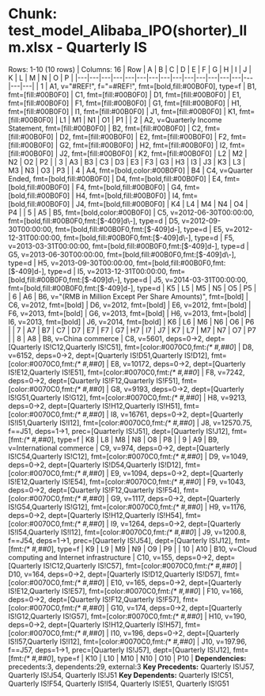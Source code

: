 # Chunk: test_model_Alibaba_IPO(shorter)_llm.xlsx - Quarterly IS
Rows: 1-10 (10 rows) | Columns: 16
| Row | A | B | C | D | E | F | G | H | I | J | K | L | M | N | O | P |
|---|---|---|---|---|---|---|---|---|---|---|---|---|---|---|---|---|
| 1 | A1, v="#REF!", f="=#REF!", fmt=[bold,fill:#00B0F0], type=f | B1, fmt=[fill:#00B0F0] | C1, fmt=[fill:#00B0F0] | D1, fmt=[fill:#00B0F0] | E1, fmt=[fill:#00B0F0] | F1, fmt=[fill:#00B0F0] | G1, fmt=[fill:#00B0F0] | H1, fmt=[fill:#00B0F0] | I1, fmt=[fill:#00B0F0] | J1, fmt=[fill:#00B0F0] | K1, fmt=[fill:#00B0F0] | L1 | M1 | N1 | O1 | P1 |
| 2 | A2, v=Quarterly Income Statement, fmt=[fill:#00B0F0] | B2, fmt=[fill:#00B0F0] | C2, fmt=[fill:#00B0F0] | D2, fmt=[fill:#00B0F0] | E2, fmt=[fill:#00B0F0] | F2, fmt=[fill:#00B0F0] | G2, fmt=[fill:#00B0F0] | H2, fmt=[fill:#00B0F0] | I2, fmt=[fill:#00B0F0] | J2, fmt=[fill:#00B0F0] | K2, fmt=[fill:#00B0F0] | L2 | M2 | N2 | O2 | P2 |
| 3 | A3 | B3 | C3 | D3 | E3 | F3 | G3 | H3 | I3 | J3 | K3 | L3 | M3 | N3 | O3 | P3 |
| 4 | A4, fmt=[bold,color:#00B0F0] | B4 | C4, v=Quarter Ended, fmt=[bold,fill:#00B0F0] | D4, fmt=[bold,fill:#00B0F0] | E4, fmt=[bold,fill:#00B0F0] | F4, fmt=[bold,fill:#00B0F0] | G4, fmt=[bold,fill:#00B0F0] | H4, fmt=[bold,fill:#00B0F0] | I4, fmt=[bold,fill:#00B0F0] | J4, fmt=[bold,fill:#00B0F0] | K4 | L4 | M4 | N4 | O4 | P4 |
| 5 | A5 | B5, fmt=[bold,color:#00B0F0] | C5, v=2012-06-30T00:00:00, fmt=[bold,fill:#00B0F0,fmt:[$-409]d\-], type=d | D5, v=2012-09-30T00:00:00, fmt=[bold,fill:#00B0F0,fmt:[$-409]d\-], type=d | E5, v=2012-12-31T00:00:00, fmt=[bold,fill:#00B0F0,fmt:[$-409]d\-], type=d | F5, v=2013-03-31T00:00:00, fmt=[bold,fill:#00B0F0,fmt:[$-409]d\-], type=d | G5, v=2013-06-30T00:00:00, fmt=[bold,fill:#00B0F0,fmt:[$-409]d\-], type=d | H5, v=2013-09-30T00:00:00, fmt=[bold,fill:#00B0F0,fmt:[$-409]d\-], type=d | I5, v=2013-12-31T00:00:00, fmt=[bold,fill:#00B0F0,fmt:[$-409]d\-], type=d | J5, v=2014-03-31T00:00:00, fmt=[bold,fill:#00B0F0,fmt:[$-409]d\-], type=d | K5 | L5 | M5 | N5 | O5 | P5 |
| 6 | A6 | B6, v="(RMB in Million Except Per Share Amounts)", fmt=[bold] | C6, v=2012, fmt=[bold] | D6, v=2012, fmt=[bold] | E6, v=2012, fmt=[bold] | F6, v=2013, fmt=[bold] | G6, v=2013, fmt=[bold] | H6, v=2013, fmt=[bold] | I6, v=2013, fmt=[bold] | J6, v=2014, fmt=[bold] | K6 | L6 | M6 | N6 | O6 | P6 |
| 7 | A7 | B7 | C7 | D7 | E7 | F7 | G7 | H7 | I7 | J7 | K7 | L7 | M7 | N7 | O7 | P7 |
| 8 | A8 | B8, v=China commerce | C8, v=5601, deps=0→2, dept=[Quarterly IS!C12,Quarterly IS!C51], fmt=[color:#0070C0,fmt:_(* #,##0_] | D8, v=6152, deps=0→2, dept=[Quarterly IS!D51,Quarterly IS!D12], fmt=[color:#0070C0,fmt:_(* #,##0_] | E8, v=10172, deps=0→2, dept=[Quarterly IS!E12,Quarterly IS!E51], fmt=[color:#0070C0,fmt:_(* #,##0_] | F8, v=7242, deps=0→2, dept=[Quarterly IS!F12,Quarterly IS!F51], fmt=[color:#0070C0,fmt:_(* #,##0_] | G8, v=9193, deps=0→2, dept=[Quarterly IS!G51,Quarterly IS!G12], fmt=[color:#0070C0,fmt:_(* #,##0_] | H8, v=9213, deps=0→2, dept=[Quarterly IS!H12,Quarterly IS!H51], fmt=[color:#0070C0,fmt:_(* #,##0_] | I8, v=16761, deps=0→2, dept=[Quarterly IS!I51,Quarterly IS!I12], fmt=[color:#0070C0,fmt:_(* #,##0_] | J8, v=12570.75, f==J51, deps=1→1, prec=[Quarterly IS!J51], dept=[Quarterly IS!J12], fmt=[fmt:_(* #,##0_], type=f | K8 | L8 | M8 | N8 | O8 | P8 |
| 9 | A9 | B9, v=International commerce | C9, v=974, deps=0→2, dept=[Quarterly IS!C54,Quarterly IS!C12], fmt=[color:#0070C0,fmt:_(* #,##0_] | D9, v=1049, deps=0→2, dept=[Quarterly IS!D54,Quarterly IS!D12], fmt=[color:#0070C0,fmt:_(* #,##0_] | E9, v=1094, deps=0→2, dept=[Quarterly IS!E12,Quarterly IS!E54], fmt=[color:#0070C0,fmt:_(* #,##0_] | F9, v=1043, deps=0→2, dept=[Quarterly IS!F12,Quarterly IS!F54], fmt=[color:#0070C0,fmt:_(* #,##0_] | G9, v=1117, deps=0→2, dept=[Quarterly IS!G54,Quarterly IS!G12], fmt=[color:#0070C0,fmt:_(* #,##0_] | H9, v=1176, deps=0→2, dept=[Quarterly IS!H12,Quarterly IS!H54], fmt=[color:#0070C0,fmt:_(* #,##0_] | I9, v=1264, deps=0→2, dept=[Quarterly IS!I54,Quarterly IS!I12], fmt=[color:#0070C0,fmt:_(* #,##0_] | J9, v=1200.8, f==J54, deps=1→1, prec=[Quarterly IS!J54], dept=[Quarterly IS!J12], fmt=[fmt:_(* #,##0_], type=f | K9 | L9 | M9 | N9 | O9 | P9 |
| 10 | A10 | B10, v=Cloud computing and Internet infrastructure | C10, v=155, deps=0→2, dept=[Quarterly IS!C12,Quarterly IS!C57], fmt=[color:#0070C0,fmt:_(* #,##0_] | D10, v=164, deps=0→2, dept=[Quarterly IS!D12,Quarterly IS!D57], fmt=[color:#0070C0,fmt:_(* #,##0_] | E10, v=165, deps=0→2, dept=[Quarterly IS!E12,Quarterly IS!E57], fmt=[color:#0070C0,fmt:_(* #,##0_] | F10, v=166, deps=0→2, dept=[Quarterly IS!F12,Quarterly IS!F57], fmt=[color:#0070C0,fmt:_(* #,##0_] | G10, v=174, deps=0→2, dept=[Quarterly IS!G12,Quarterly IS!G57], fmt=[color:#0070C0,fmt:_(* #,##0_] | H10, v=190, deps=0→2, dept=[Quarterly IS!H12,Quarterly IS!H57], fmt=[color:#0070C0,fmt:_(* #,##0_] | I10, v=196, deps=0→2, dept=[Quarterly IS!I57,Quarterly IS!I12], fmt=[color:#0070C0,fmt:_(* #,##0_] | J10, v=197.96, f==J57, deps=1→1, prec=[Quarterly IS!J57], dept=[Quarterly IS!J12], fmt=[fmt:_(* #,##0_], type=f | K10 | L10 | M10 | N10 | O10 | P10 |
**Dependencies:** precedents:3, dependents:29, external:3
**Key Precedents:** Quarterly IS!J57, Quarterly IS!J54, Quarterly IS!J51
**Key Dependents:** Quarterly IS!C51, Quarterly IS!F54, Quarterly IS!I54, Quarterly IS!E51, Quarterly IS!G51